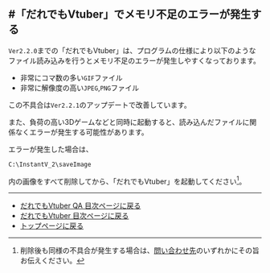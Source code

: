 #「だれでもVtuber」でメモリ不足のエラーが発生する
---
`Ver2.2.0`までの「だれでもVtuber」は、プログラムの仕様により以下のようなファイル読み込みを行うとメモリ不足のエラーが発生しやすくなっております。
+ 非常にコマ数の多い`GIF`ファイル
+ 非常に解像度の高い`JPEG`,`PNG`ファイル

この不具合は`Ver2.2.1`のアップデートで改善しています。

また、負荷の高い3Dゲームなどと同時に起動すると、読み込んだファイルに関係なくエラーが発生する可能性があります。

エラーが発生した場合は、
```sh
C:\InstantV_2\saveImage
```
内の画像をすべて削除してから、「だれでもVtuber」を起動してください[^1]。

---
+ [だれでもVtuber QA 目次ページに戻る](index_vtuber2_qa.md)
+ [だれでもVtuber 目次ページに戻る](index_vtuber2.md)
+ [トップページに戻る](index_top.md#falhong-cha)

[^1]: 削除後も同様の不具合が発生する場合は、[問い合わせ先](contact.md)のいずれかにその旨お伝えください。